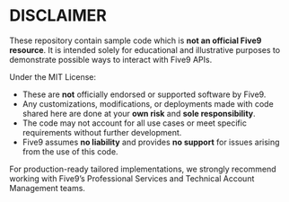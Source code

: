 # DISCLAIMER

These repository contain sample code which is **not an official Five9 resource**. It is intended solely for educational and illustrative purposes to demonstrate possible ways to interact with Five9 APIs.

Under the MIT License:

- These are **not** officially endorsed or supported software by Five9.
- Any customizations, modifications, or deployments made with code shared here are done at your **own risk** and **sole responsibility**.
- The code may not account for all use cases or meet specific requirements without further development.
- Five9 assumes **no liability** and provides **no support** for issues arising from the use of this code.

For production-ready tailored implementations, we strongly recommend working with Five9’s Professional Services and Technical Account Management teams.
